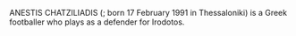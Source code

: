 ANESTIS CHATZILIADIS (; born 17 February 1991 in Thessaloniki) is a Greek footballer who plays as a defender for Irodotos.
